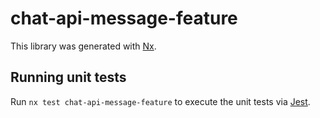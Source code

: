 # chat-api-message-feature

This library was generated with [Nx](https://nx.dev).

## Running unit tests

Run `nx test chat-api-message-feature` to execute the unit tests via [Jest](https://jestjs.io).
